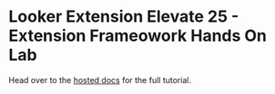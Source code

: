 # Looker Extension Elevate 25 - Extension Frameowork Hands On Lab

Head over to the [hosted docs](https://bwebs.github.io/simple-looker-extension-elevate-25/) for the full tutorial.

